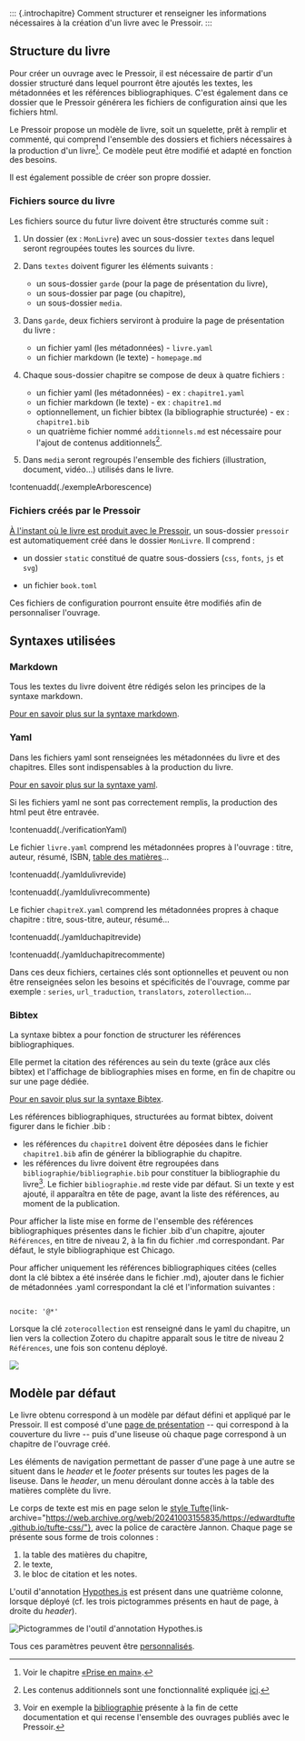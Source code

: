 
::: {.introchapitre}
Comment structurer et renseigner les informations nécessaires à la création d'un livre avec le Pressoir.
:::


## Structure du livre

Pour créer un ouvrage avec le Pressoir, il est nécessaire de partir d'un dossier structuré dans lequel pourront être ajoutés les textes, les métadonnées et les références bibliographiques. C'est également dans ce dossier que le Pressoir générera les fichiers de configuration ainsi que les fichiers html.

Le Pressoir propose un modèle de livre, soit un squelette, prêt à remplir et commenté, qui comprend l'ensemble des dossiers et fichiers nécessaires à la production d'un livre[^1]. Ce modèle peut être modifié et adapté en fonction des besoins.

Il est également possible de créer son propre dossier.


### Fichiers source du livre

Les fichiers source du futur livre doivent être structurés comme suit&nbsp;:

1. Un dossier (ex&nbsp;: `MonLivre`) avec un sous-dossier `textes` dans lequel seront regroupées toutes les sources du livre.

2. Dans `textes` doivent figurer les éléments suivants&nbsp;:

    - un sous-dossier `garde` (pour la page de présentation du livre),
    - un sous-dossier par page (ou chapitre),
    - un sous-dossier `media`.

3. Dans `garde`, deux fichiers serviront à produire la page de présentation du livre&nbsp;:

    - un fichier yaml (les métadonnées) - `livre.yaml`
    - un fichier markdown (le texte) - `homepage.md`

4. Chaque sous-dossier chapitre se compose de deux à quatre fichiers&nbsp;:

    - un fichier yaml (les métadonnées) - ex&nbsp;: `chapitre1.yaml`
    - un fichier markdown (le texte) - ex&nbsp;: `chapitre1.md`
    - optionnellement, un fichier bibtex (la bibliographie structurée) - ex&nbsp;: `chapitre1.bib`
    - un quatrième fichier nommé `additionnels.md` est nécessaire pour l'ajout de contenus additionnels[^2].

5. Dans `media` seront regroupés l'ensemble des fichiers (illustration, document, vidéo...) utilisés dans le livre.

!contenuadd(./exempleArborescence)




### Fichiers créés par le Pressoir


[À l'instant où le livre est produit avec le Pressoir](chapitre1.html#construire-un-livre), un sous-dossier `pressoir` est automatiquement créé dans le dossier `MonLivre`. Il comprend&nbsp;:

- un dossier `static` constitué de quatre sous-dossiers (`css`, `fonts`, `js` et `svg`)

- un fichier `book.toml`

Ces fichiers de configuration pourront ensuite être modifiés afin de personnaliser l'ouvrage.



## Syntaxes utilisées

### Markdown

Tous les textes du livre doivent être rédigés selon les principes de la syntaxe markdown.

[Pour en savoir plus sur la syntaxe markdown](https://stylo-doc.ecrituresnumeriques.ca/fr/tutoriels/syntaxemarkdown/).

<!--
Préciser les spécificités en exemple : épigraphe, tableau, titre niveau 1
-->

### Yaml

Dans les fichiers yaml sont renseignées les métadonnées du livre et des chapitres. Elles sont indispensables à la production du livre.

[Pour en savoir plus sur la syntaxe yaml](https://stylo-doc.ecrituresnumeriques.ca/fr/tutoriels/syntaxe-yaml/).


Si les fichiers yaml ne sont pas correctement remplis, la production des html peut être entravée.

!contenuadd(./verificationYaml)



Le fichier `livre.yaml` comprend les métadonnées propres à l'ouvrage&nbsp;: titre, auteur, résumé, ISBN, [table des matières](chapitre4.html#structurer-la-table-des-matieres)...

!contenuadd(./yamldulivrevide)

!contenuadd(./yamldulivrecommente)




Le fichier `chapitreX.yaml` comprend les métadonnées propres à chaque chapitre&nbsp;: titre, sous-titre, auteur, résumé...

!contenuadd(./yamlduchapitrevide)

!contenuadd(./yamlduchapitrecommente)


Dans ces deux fichiers, certaines clés sont optionnelles et peuvent ou non être renseignées selon les besoins et spécificités de l'ouvrage, comme par exemple : `series`, `url_traduction`, `translators`, `zoterollection`...

### Bibtex

La syntaxe bibtex a pour fonction de structurer les références bibliographiques.

Elle permet la citation des références au sein du texte (grâce aux clés bibtex) et l'affichage de bibliographies mises en forme, en fin de chapitre ou sur une page dédiée.

[Pour en savoir plus sur la syntaxe Bibtex](https://stylo-doc.ecrituresnumeriques.ca/fr/tutoriels/syntaxe-bibtex/).

Les références bibliographiques, structurées au format bibtex, doivent figurer dans le fichier .bib&nbsp;:

- les références du `chapitre1` doivent être déposées dans le fichier `chapitre1.bib` afin de générer la bibliographie du chapitre.
- les références du livre doivent être regroupées dans `bibliographie/bibliographie.bib` pour constituer la bibliographie du livre[^3]. Le fichier `bibliographie.md` reste vide par défaut. Si un texte y est ajouté, il apparaîtra en tête de page, avant la liste des références, au moment de la publication.

Pour afficher la liste mise en forme de l'ensemble des références bibliographiques présentes dans le fichier .bib d'un chapitre, ajouter `Références`, en titre de niveau 2, à la fin du fichier .md correspondant. Par défaut, le style bibliographique est Chicago.


Pour afficher uniquement les références bibliographiques citées (celles dont la clé bibtex a été insérée dans le fichier .md), ajouter dans le fichier de métadonnées .yaml correspondant la clé et l'information suivantes&nbsp;:

```

nocite: '@*'

```

Lorsque la clé `zoterocollection` est renseigné dans le yaml du chapitre, un lien vers la collection Zotero du chapitre apparaît sous le titre de niveau 2 `Références`, une fois son contenu déployé.

![](./media/IllustrationZoteroCollection.png)

## Modèle par défaut

Le livre obtenu correspond à un modèle par défaut défini et appliqué par le Pressoir. Il est composé d'une [page de présentation](index.html) --&nbsp;qui correspond à la couverture du livre&nbsp;-- puis d'une liseuse où chaque page correspond à un chapitre de l'ouvrage créé.

Les éléments de navigation permettant de passer d'une page à une autre se situent dans le _header_ et le _footer_ présents sur toutes les pages de la liseuse.
Dans le _header_, un menu déroulant donne accès à la table des matières complète du livre.

Le corps de texte est mis en page selon le [style Tufte](https://edwardtufte.github.io/tufte-css/){link-archive="https://web.archive.org/web/20241003155835/https://edwardtufte.github.io/tufte-css/"}, avec la police de caractère Jannon.
Chaque page se présente sous forme de trois colonnes&nbsp;:

1. la table des matières du chapitre,
2. le texte,
3. le bloc de citation et les notes.

L'outil d'annotation [Hypothes.is](https://web.hypothes.is/) est présent dans une quatrième colonne, lorsque déployé (cf. les trois pictogrammes présents en haut de page, à droite du _header_).

![Pictogrammes de l'outil d'annotation Hypothes.is](media/PictoHypothesis.png)

Tous ces paramètres peuvent être [personnalisés](chapitre3.html).




[^1]: Voir le chapitre [«Prise en main»](chapitre1.html#initialiser-un-livre).

[^2]: Les contenus additionnels sont une fonctionnalité expliquée [ici](chapitre4.html#contenus-additionnels).

[^3]: Voir en exemple la [bibliographie](bibliographie.html) présente à la fin de cette documentation et qui recense l'ensemble des ouvrages publiés avec le Pressoir.
